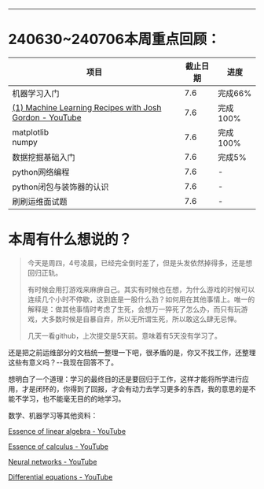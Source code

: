 ---

# 240630~240706本周重点回顾：

| 项目                                                         | 截止日期 | 进度     |
| ------------------------------------------------------------ | -------- | -------- |
| 机器学习入门                                                 | 7.6      | 完成66%  |
| [(1) Machine Learning Recipes with Josh Gordon - YouTube](https://www.youtube.com/playlist?list=PLOU2XLYxmsIIuiBfYad6rFYQU_jL2ryal) | 7.6      | 完成100% |
| matplotlib<br />numpy                                        | 7.6      | 完成100% |
| 数据挖掘基础入门                                             | 7.6      | 完成5%   |
| python网络编程                                               | 7.6      | -        |
| python闭包与装饰器的认识                                     | 7.6      | -        |
| 刷刷运维面试题                                               | 7.6      | -        |



# 本周有什么想说的？

> 今天是周四，4号凌晨，已经完全倒时差了，但是头发依然掉得多，还是想回归正轨。
>
> 
>
> 有时候会用打游戏来麻痹自己。其实有时候也在想，为什么游戏的时候可以连续几个小时不停歇，这到底是一股什么劲？如何用在其他事情上。唯一的解释是：做其他事情时考虑了生死，会想万一猝死了怎么办，而只有玩游戏，大多数时候是自暴自弃，所以无所谓生死，所以敢这么肆无忌惮。
>
> 
>
> 几天一看github，上次提交是5天前。意味着有5天没有学习了。

还是把之前运维部分的文档统一整理一下吧，很矛盾的是，你又不找工作，还整理这些有意义吗？--我现在回答不了。

想明白了一个道理：学习的最终目的还是要回归于工作，这样才能将所学进行应用，才是闭环的，你得到了回报，才会有动力去学习更多的东西，我的意思的是不能不学习，也不能毫无目的的地学习。



数学、机器学习等其他资料：

[Essence of linear algebra - YouTube](https://www.youtube.com/playlist?list=PLZHQObOWTQDPD3MizzM2xVFitgF8hE_ab)

[Essence of calculus - YouTube](https://www.youtube.com/playlist?list=PLZHQObOWTQDMsr9K-rj53DwVRMYO3t5Yr)

[Neural networks - YouTube](https://www.youtube.com/playlist?list=PLZHQObOWTQDNU6R1_67000Dx_ZCJB-3pi)

[Differential equations - YouTube](https://www.youtube.com/playlist?list=PLZHQObOWTQDNPOjrT6KVlfJuKtYTftqH6)





